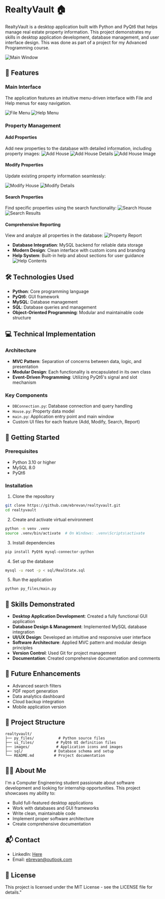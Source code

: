 # RealtyVault 🏠

RealtyVault is a desktop application built with Python and PyQt6 that helps manage real estate property information. This project demonstrates my skills in desktop application development, database management, and user interface design. This was done as part of a project for my Advanced Programming course.

![Main Window](screenshots/main_window.png)

## 🚀 Features

### Main Interface
The application features an intuitive menu-driven interface with File and Help menus for easy navigation.

![File Menu](screenshots/file_menu.png) ![Help Menu](screenshots/help_menu_1.png)

### Property Management

#### Add Properties
Add new properties to the database with detailed information, including property images:
![Add House](screenshots/add_house_1.png) ![Add House Details](screenshots/add_house_2.png) ![Add House Image](screenshots/add_house_3.png)

#### Modify Properties
Update existing property information seamlessly:

![Modify House](screenshots/modify_house_1.png) ![Modify Details](screenshots/modify_house_2.png)

#### Search Properties
Find specific properties using the search functionality:
![Search House](screenshots/search_house_1.png) ![Search Results](screenshots/search_house_2.png)

#### Comprehensive Reporting
View and analyze all properties in the database:
![Property Report](screenshots/report.png)

- **Database Integration**: MySQL backend for reliable data storage
- **Modern Design**: Clean interface with custom icons and branding
- **Help System**: Built-in help and about sections for user guidance
  ![Help Contents](screenshots/help_menu_2.png)

## 🛠️ Technologies Used

- **Python**: Core programming language
- **PyQt6**: GUI framework
- **MySQL**: Database management
- **SQL**: Database queries and management
- **Object-Oriented Programming**: Modular and maintainable code structure

## 💻 Technical Implementation

### Architecture
- **MVC Pattern**: Separation of concerns between data, logic, and presentation
- **Modular Design**: Each functionality is encapsulated in its own class
- **Event-Driven Programming**: Utilizing PyQt6's signal and slot mechanism

### Key Components
- `DBConnection.py`: Database connection and query handling
- `House.py`: Property data model
- `main.py`: Application entry point and main window
- Custom UI files for each feature (Add, Modify, Search, Report)

## 🚀 Getting Started

### Prerequisites
- Python 3.10 or higher
- MySQL 8.0
- PyQt6

### Installation

1. Clone the repository
```bash
git clone https://github.com/ebrevan/realtyvault.git
cd realtyvault
```

2. Create and activate virtual environment
```bash
python -m venv .venv
source .venv/bin/activate  # On Windows: .venv\Scripts\activate
```

3. Install dependencies
```bash
pip install PyQt6 mysql-connector-python
```

4. Set up the database
```bash
mysql -u root -p < sql/RealState.sql
```

5. Run the application
```bash
python py_files/main.py
```

## 🎯 Skills Demonstrated

- **Desktop Application Development**: Created a fully functional GUI application
- **Database Design & Management**: Implemented MySQL database integration
- **UI/UX Design**: Developed an intuitive and responsive user interface
- **Software Architecture**: Applied MVC pattern and modular design principles
- **Version Control**: Used Git for project management
- **Documentation**: Created comprehensive documentation and comments

## 🌟 Future Enhancements

- Advanced search filters
- PDF report generation
- Data analytics dashboard
- Cloud backup integration
- Mobile application version

## 📝 Project Structure
```
realtyvault/
├── py_files/           # Python source files
├── ui_files/          # PyQt6 UI definition files
├── images/            # Application icons and images
├── sql/              # Database schema and setup
└── README.md         # Project documentation
```

## 👨‍💻 About Me

I'm a Computer Engineering student passionate about software development and looking for internship opportunities. This project showcases my ability to:
- Build full-featured desktop applications
- Work with databases and GUI frameworks
- Write clean, maintainable code
- Implement proper software architecture
- Create comprehensive documentation

## 📬 Contact

- LinkedIn: [Here](https://www.linkedin.com/in/ebrevan/)
- Email: ebrevan@outlook.com

## 📄 License

This project is licensed under the MIT License - see the LICENSE file for details." 
